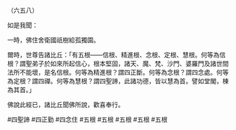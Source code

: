 （六五八）

如是我聞：

一時，佛住舍衛國祇樹給孤獨園。

爾時，世尊告諸比丘：「有五根——信根、精進根、念根、定根、慧根。何等為信根？謂聖弟子於如來所起信心，根本堅固，諸天、魔、梵、沙門、婆羅門及諸世間法所不能壞，是名信根。何等為精進根？謂四正斷。何等為念根？謂四念處。何等為定根？謂四禪。何等為慧根？謂四聖諦，此諸功德，皆以慧為首。譬如堂閣，棟為其首。」

佛說此經已，諸比丘聞佛所說，歡喜奉行。



#四聖諦
#四正勤
#四念住
#五根
#五根
#五根
#五根
#五根
